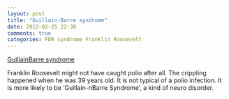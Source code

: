 ```yaml
---
layout: post
title: "Guillain-Barre syndrome"
date: 2012-02-25 22:30
comments: true
categories: FDR syndrome Franklin Roosevelt
---
```

[GuillainBarre syndrome](http://en.wikipedia.org/wiki/Guillain%E2%80%93Barr%C3%A9_syndrome)


Franklin Roosevelt might not have caught polio after all. The crippling happened when he was 39 years old. It is not typical of a polio infection. It is more likely to be ‘Guillain-nBarre Syndrome’, a kind of neuro disorder.

